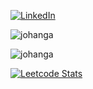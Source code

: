 <p align="left">
  <a href="https://www.linkedin.com/in/alexey-kopytov-33750762/"><img src="https://img.shields.io/badge/LinkedIn--_.svg?style=social&logo=linkedin" alt="LinkedIn"></a>
</p>
<p align="left"> <img src="https://github-readme-stats.vercel.app/api?username=johanga&count_private=true&show_icons=true" alt="johanga" /></p>
<p align="left"> <img src="https://github-profile-trophy.vercel.app/?username=johanga&column=8" alt="johanga" /> </p>

[![Leetcode Stats](https://leetcard.jacoblin.cool/johanga)](https://leetcode.com/johanga)

<!--
**johanga/johanga** is a ✨ _special_ ✨ repository because its `README.md` (this file) appears on your GitHub profile.

Here are some ideas to get you started:

- 🔭 I’m currently working on ...
- 🌱 I’m currently learning ...
- 👯 I’m looking to collaborate on ...
- 🤔 I’m looking for help with ...
- 💬 Ask me about ...
- 📫 How to reach me: ...
- 😄 Pronouns: ...
- ⚡ Fun fact: ...
-->
